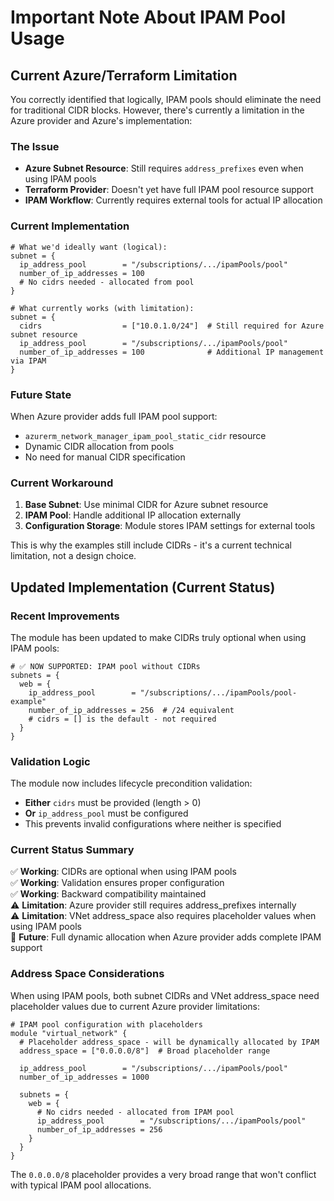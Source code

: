 # Important Note About IPAM Pool Usage

## Current Azure/Terraform Limitation

You correctly identified that logically, IPAM pools should eliminate the need for traditional CIDR blocks. However, there's currently a limitation in the Azure provider and Azure's implementation:

### The Issue
- **Azure Subnet Resource**: Still requires `address_prefixes` even when using IPAM pools
- **Terraform Provider**: Doesn't yet have full IPAM pool resource support
- **IPAM Workflow**: Currently requires external tools for actual IP allocation

### Current Implementation
```hcl
# What we'd ideally want (logical):
subnet = {
  ip_address_pool        = "/subscriptions/.../ipamPools/pool"
  number_of_ip_addresses = 100
  # No cidrs needed - allocated from pool
}

# What currently works (with limitation):
subnet = {
  cidrs                  = ["10.0.1.0/24"]  # Still required for Azure subnet resource
  ip_address_pool        = "/subscriptions/.../ipamPools/pool"
  number_of_ip_addresses = 100              # Additional IP management via IPAM
}
```

### Future State
When Azure provider adds full IPAM pool support:
- `azurerm_network_manager_ipam_pool_static_cidr` resource
- Dynamic CIDR allocation from pools
- No need for manual CIDR specification

### Current Workaround
1. **Base Subnet**: Use minimal CIDR for Azure subnet resource
2. **IPAM Pool**: Handle additional IP allocation externally
3. **Configuration Storage**: Module stores IPAM settings for external tools

This is why the examples still include CIDRs - it's a current technical limitation, not a design choice.

## Updated Implementation (Current Status)

### Recent Improvements

The module has been updated to make CIDRs truly optional when using IPAM pools:

```hcl
# ✅ NOW SUPPORTED: IPAM pool without CIDRs
subnets = {
  web = {
    ip_address_pool        = "/subscriptions/.../ipamPools/pool-example"
    number_of_ip_addresses = 256  # /24 equivalent
    # cidrs = [] is the default - not required
  }
}
```

### Validation Logic

The module now includes lifecycle precondition validation:
- **Either** `cidrs` must be provided (length > 0)  
- **Or** `ip_address_pool` must be configured
- This prevents invalid configurations where neither is specified

### Current Status Summary

✅ **Working**: CIDRs are optional when using IPAM pools  
✅ **Working**: Validation ensures proper configuration  
✅ **Working**: Backward compatibility maintained  
⚠️ **Limitation**: Azure provider still requires address_prefixes internally  
⚠️ **Limitation**: VNet address_space also requires placeholder values when using IPAM pools  
🔮 **Future**: Full dynamic allocation when Azure provider adds complete IPAM support

### Address Space Considerations

When using IPAM pools, both subnet CIDRs and VNet address_space need placeholder values due to current Azure provider limitations:

```hcl
# IPAM pool configuration with placeholders
module "virtual_network" {
  # Placeholder address_space - will be dynamically allocated by IPAM
  address_space = ["0.0.0.0/8"]  # Broad placeholder range
  
  ip_address_pool        = "/subscriptions/.../ipamPools/pool"
  number_of_ip_addresses = 1000
  
  subnets = {
    web = {
      # No cidrs needed - allocated from IPAM pool
      ip_address_pool        = "/subscriptions/.../ipamPools/pool"
      number_of_ip_addresses = 256
    }
  }
}
```

The `0.0.0.0/8` placeholder provides a very broad range that won't conflict with typical IPAM pool allocations.